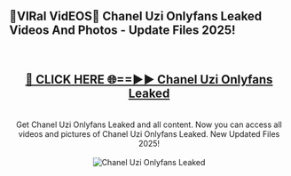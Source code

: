 <h2>🔴VIRal VidEOS🔴 Chanel Uzi Onlyfans Leaked Videos And Photos - Update Files 2025!</h2>
<br>
<div align="center">
<h2><a href="https://virallinks.top/odZfE0" rel="nofollow">🔴 CLICK HERE 🌐==►► Chanel Uzi Onlyfans Leaked</a></h2>
<br>
Get Chanel Uzi Onlyfans Leaked and all content. Now you can access all videos and pictures of Chanel Uzi Onlyfans Leaked. New Updated Files 2025!
<br>
<br>
<a href="https://virallinks.top/odZfE0" rel="nofollow" data-target="animated-image.originalLink"><img src="https://i.imgur.com/dJHk4Zq.gif)" alt="Chanel Uzi Onlyfans Leaked" style="max-width: 100%; display: inline-block;" data-target="animated-image.originalImage"></a>
</div>
<br>
